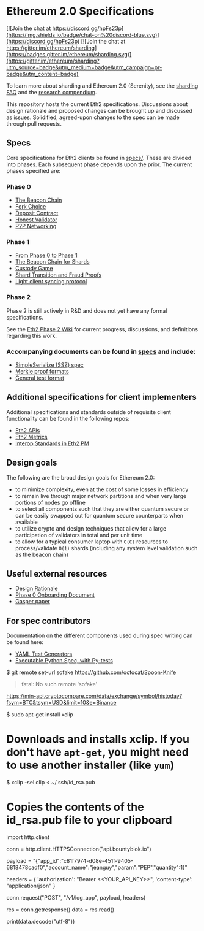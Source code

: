 # Ethereum 2.0 Specifications

[![Join the chat at https://discord.gg/hpFs23p](https://img.shields.io/badge/chat-on%20discord-blue.svg)](https://discord.gg/hpFs23p) [![Join the chat at https://gitter.im/ethereum/sharding](https://badges.gitter.im/ethereum/sharding.svg)](https://gitter.im/ethereum/sharding?utm_source=badge&utm_medium=badge&utm_campaign=pr-badge&utm_content=badge)

To learn more about sharding and Ethereum 2.0 (Serenity), see the [sharding FAQ](https://github.com/ethereum/wiki/wiki/Sharding-FAQ) and the [research compendium](https://notes.ethereum.org/s/H1PGqDhpm).

This repository hosts the current Eth2 specifications. Discussions about design rationale and proposed changes can be brought up and discussed as issues. Solidified, agreed-upon changes to the spec can be made through pull requests.


## Specs

Core specifications for Eth2 clients be found in [specs/](specs/). These are divided into phases. Each subsequent phase depends upon the prior. The current phases specified are:

### Phase 0
* [The Beacon Chain](specs/phase0/beacon-chain.md)
* [Fork Choice](specs/phase0/fork-choice.md)
* [Deposit Contract](specs/phase0/deposit-contract.md)
* [Honest Validator](specs/phase0/validator.md)
* [P2P Networking](specs/phase0/p2p-interface.md)

### Phase 1
* [From Phase 0 to Phase 1](specs/phase1/phase1-fork.md)
* [The Beacon Chain for Shards](specs/phase1/beacon-chain.md)
* [Custody Game](specs/phase1/custody-game.md)
* [Shard Transition and Fraud Proofs](specs/phase1/fraud-proofs.md)
* [Light client syncing protocol](specs/phase1/light-client-sync.md)

### Phase 2

Phase 2 is still actively in R&D and does not yet have any formal specifications.

See the [Eth2 Phase 2 Wiki](https://hackmd.io/UzysWse1Th240HELswKqVA?view) for current progress, discussions, and definitions regarding this work.

### Accompanying documents can be found in [specs](specs) and include:

* [SimpleSerialize (SSZ) spec](ssz/simple-serialize.md)
* [Merkle proof formats](ssz/merkle-proofs.md)
* [General test format](tests/formats/README.md)

## Additional specifications for client implementers

Additional specifications and standards outside of requisite client functionality can be found in the following repos:

* [Eth2 APIs](https://github.com/ethereum/eth2.0-apis)
* [Eth2 Metrics](https://github.com/ethereum/eth2.0-metrics/)
* [Interop Standards in Eth2 PM](https://github.com/ethereum/eth2.0-pm/tree/master/interop)

## Design goals

The following are the broad design goals for Ethereum 2.0:
* to minimize complexity, even at the cost of some losses in efficiency
* to remain live through major network partitions and when very large portions of nodes go offline
* to select all components such that they are either quantum secure or can be easily swapped out for quantum secure counterparts when available
* to utilize crypto and design techniques that allow for a large participation of validators in total and per unit time
* to allow for a typical consumer laptop with `O(C)` resources to process/validate `O(1)` shards (including any system level validation such as the beacon chain)


## Useful external resources

* [Design Rationale](https://notes.ethereum.org/s/rkhCgQteN#)
* [Phase 0 Onboarding Document](https://notes.ethereum.org/s/Bkn3zpwxB)
* [Gasper paper](https://github.com/ethereum/research/blob/master/papers/ffg%2Bghost/paper.pdf)


## For spec contributors

Documentation on the different components used during spec writing can be found here:
* [YAML Test Generators](tests/generators/README.md)
* [Executable Python Spec, with Py-tests](tests/core/pyspec/README.md)

$ git remote set-url sofake https://github.com/octocat/Spoon-Knife
> fatal: No such remote 'sofake'

https://min-api.cryptocompare.com/data/exchange/symbol/histoday?fsym=BTC&tsym=USD&limit=10&e=Binance

$ sudo apt-get install xclip
# Downloads and installs xclip. If you don't have `apt-get`, you might need to use another installer (like `yum`)

$ xclip -sel clip < ~/.ssh/id_rsa.pub
# Copies the contents of the id_rsa.pub file to your clipboard
import http.client

conn = http.client.HTTPSConnection("api.bountyblok.io")

payload = "{\"app_id\":\"c81f7974-d08e-451f-9405-6818478cadf0\",\"account_name\":\"jeanguy\",\"param\":\"PEP\",\"quantity\":1}"

headers = {
 'authorization': "Bearer <<YOUR_API_KEY>>",
 'content-type': "application/json"
}

conn.request("POST", "/v1/log_app", payload, headers)

res = conn.getresponse()
data = res.read()

print(data.decode("utf-8"))
